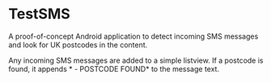 # TestSMS
A proof-of-concept Android application to detect incoming SMS messages and look for UK postcodes in the content.

Any incoming SMS messages are added to a simple listview. If a postcode is found, it appends * - POSTCODE FOUND* to the message text.
